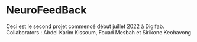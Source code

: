 # NeuroFeedBack
Ceci est le second projet commencé début juillet 2022 à Digifab.
Collaborators : Abdel Karim Kissoum, Fouad Mesbah et Sirikone Keohavong

